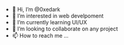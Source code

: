- 👋 Hi, I’m @0xedark
- 👀 I’m interested in web develpoment
- 🌱 I’m currently learning UI/UX
- 💞️ I’m looking to collaborate on any project
- 📫 How to reach me ...

<!---
0xedark/0xedark is a ✨ special ✨ repository because its `README.md` (this file) appears on your GitHub profile.
You can click the Preview link to take a look at your changes.
--->
